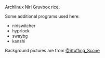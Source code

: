 Archlinux Niri Gruvbox rice.

Some additional programs used here:
+ niriswitcher
+ hyprlock
+ swaybg
+ kanshi

Background pictures are from [@Stuffing_Scone](https://x.com/Stuffing_Scone)
